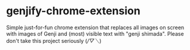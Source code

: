 # genjify-chrome-extension
Simple just-for-fun chrome extension that replaces all images on screen with images of Genji and (most) visible text with "genji shimada".
Please don't take this project seriously (*/▽＼*)
